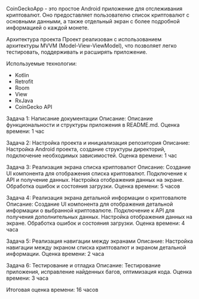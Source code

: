 CoinGeckoApp - это простое Android приложение для отслеживания криптовалют. Оно предоставляет пользователю список криптовалют с основными данными, а также отдельный экран с более подробной информацией о каждой монете.

Архитектура проекта
Проект реализован с использованием архитектуры MVVM (Model-View-ViewModel), что позволяет легко тестировать, поддерживать и расширять приложение.

Используемые технологии:
- Kotlin
- Retrofit
- Room
- View
- RxJava
- CoinGecko API

Задача 1: Написание документации
Описание: Описание функциональности и структуры приложения в README.md.
Оценка времени: 1 час

Задача 2: Настройка проекта и инициализация репозитория
Описание: Настройка Android проекта, создание структуры директорий, подключение необходимых зависимостей.
Оценка времени: 1 час

Задача 3: Реализация экрана списка криптовалют
Описание:
Создание UI компонента для отображения списка криптовалют.
Подключение к API и получение данных.
Настройка отображения данных на экране.
Обработка ошибок и состояния загрузки.
Оценка времени: 5 часов

Задача 4: Реализация экрана детальной информации о криптовалюте
Описание:
Создание UI компонента для отображения детальной информации о выбранной криптовалюте.
Подключение к API для получения дополнительных данных.
Настройка отображения данных на экране.
Обработка ошибок и состояния загрузки.
Оценка времени: 4 часа

Задача 5: Реализация навигации между экранами
Описание: Настройка навигации между экраном списка криптовалют и экраном детальной информации.
Оценка времени: 2 часа

Задача 6: Тестирование и отладка
Описание: Тестирование приложения, исправление найденных багов, оптимизация кода.
Оценка времени: 3 часа

Итоговая оценка времени: 16 часов
